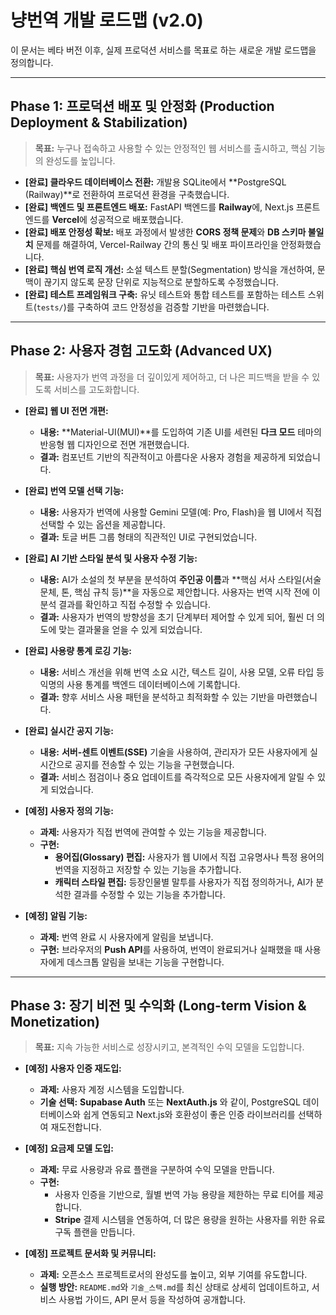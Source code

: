 # 냥번역 개발 로드맵 (v2.0)

이 문서는 베타 버전 이후, 실제 프로덕션 서비스를 목표로 하는 새로운 개발 로드맵을 정의합니다.

---

## **Phase 1: 프로덕션 배포 및 안정화 (Production Deployment & Stabilization)**

> **목표:** 누구나 접속하고 사용할 수 있는 안정적인 웹 서비스를 출시하고, 핵심 기능의 완성도를 높입니다.

-   **[완료] 클라우드 데이터베이스 전환:** 개발용 SQLite에서 **PostgreSQL (Railway)**로 전환하여 프로덕션 환경을 구축했습니다.
-   **[완료] 백엔드 및 프론트엔드 배포:** FastAPI 백엔드를 **Railway**에, Next.js 프론트엔드를 **Vercel**에 성공적으로 배포했습니다.
-   **[완료] 배포 안정성 확보:** 배포 과정에서 발생한 **CORS 정책 문제**와 **DB 스키마 불일치** 문제를 해결하여, Vercel-Railway 간의 통신 및 배포 파이프라인을 안정화했습니다.
-   **[완료] 핵심 번역 로직 개선:** 소설 텍스트 분할(Segmentation) 방식을 개선하여, 문맥이 끊기지 않도록 문장 단위로 지능적으로 분할하도록 수정했습니다.
-   **[완료] 테스트 프레임워크 구축:** 유닛 테스트와 통합 테스트를 포함하는 테스트 스위트(`tests/`)를 구축하여 코드 안정성을 검증할 기반을 마련했습니다.

---

## **Phase 2: 사용자 경험 고도화 (Advanced UX)**

> **목표:** 사용자가 번역 과정을 더 깊이있게 제어하고, 더 나은 피드백을 받을 수 있도록 서비스를 고도화합니다.

-   **[완료] 웹 UI 전면 개편:**
    -   **내용:** **Material-UI(MUI)**를 도입하여 기존 UI를 세련된 **다크 모드** 테마의 반응형 웹 디자인으로 전면 개편했습니다.
    -   **결과:** 컴포넌트 기반의 직관적이고 아름다운 사용자 경험을 제공하게 되었습니다.

-   **[완료] 번역 모델 선택 기능:**
    -   **내용:** 사용자가 번역에 사용할 Gemini 모델(예: Pro, Flash)을 웹 UI에서 직접 선택할 수 있는 옵션을 제공합니다.
    -   **결과:** 토글 버튼 그룹 형태의 직관적인 UI로 구현되었습니다.

-   **[완료] AI 기반 스타일 분석 및 사용자 수정 기능:**
    -   **내용:** AI가 소설의 첫 부분을 분석하여 **주인공 이름**과 **핵심 서사 스타일(서술 문체, 톤, 핵심 규칙 등)**을 자동으로 제안합니다. 사용자는 번역 시작 전에 이 분석 결과를 확인하고 직접 수정할 수 있습니다.
    -   **결과:** 사용자가 번역의 방향성을 초기 단계부터 제어할 수 있게 되어, 훨씬 더 의도에 맞는 결과물을 얻을 수 있게 되었습니다.

-   **[완료] 사용량 통계 로깅 기능:**
    -   **내용:** 서비스 개선을 위해 번역 소요 시간, 텍스트 길이, 사용 모델, 오류 타입 등 익명의 사용 통계를 백엔드 데이터베이스에 기록합니다.
    -   **결과:** 향후 서비스 사용 패턴을 분석하고 최적화할 수 있는 기반을 마련했습니다.

-   **[완료] 실시간 공지 기능:**
    -   **내용:** **서버-센트 이벤트(SSE)** 기술을 사용하여, 관리자가 모든 사용자에게 실시간으로 공지를 전송할 수 있는 기능을 구현했습니다.
    -   **결과:** 서비스 점검이나 중요 업데이트를 즉각적으로 모든 사용자에게 알릴 수 있게 되었습니다.

-   **[예정] 사용자 정의 기능:**
    -   **과제:** 사용자가 직접 번역에 관여할 수 있는 기능을 제공합니다.
    -   **구현:**
        -   **용어집(Glossary) 편집:** 사용자가 웹 UI에서 직접 고유명사나 특정 용어의 번역을 지정하고 저장할 수 있는 기능을 추가합니다.
        -   **캐릭터 스타일 편집:** 등장인물별 말투를 사용자가 직접 정의하거나, AI가 분석한 결과를 수정할 수 있는 기능을 추가합니다.

-   **[예정] 알림 기능:**
    -   **과제:** 번역 완료 시 사용자에게 알림을 보냅니다.
    -   **구현:** 브라우저의 **Push API**를 사용하여, 번역이 완료되거나 실패했을 때 사용자에게 데스크톱 알림을 보내는 기능을 구현합니다.

---

## **Phase 3: 장기 비전 및 수익화 (Long-term Vision & Monetization)**

> **목표:** 지속 가능한 서비스로 성장시키고, 본격적인 수익 모델을 도입합니다.

-   **[예정] 사용자 인증 재도입:**
    -   **과제:** 사용자 계정 시스템을 도입합니다.
    -   **기술 선택:** **Supabase Auth** 또는 **NextAuth.js** 와 같이, PostgreSQL 데이터베이스와 쉽게 연동되고 Next.js와 호환성이 좋은 인증 라이브러리를 선택하여 재도전합니다.

-   **[예정] 요금제 모델 도입:**
    -   **과제:** 무료 사용량과 유료 플랜을 구분하여 수익 모델을 만듭니다.
    -   **구현:**
        -   사용자 인증을 기반으로, 월별 번역 가능 용량을 제한하는 무료 티어를 제공합니다.
        -   **Stripe** 결제 시스템을 연동하여, 더 많은 용량을 원하는 사용자를 위한 유료 구독 플랜을 만듭니다.

-   **[예정] 프로젝트 문서화 및 커뮤니티:**
    -   **과제:** 오픈소스 프로젝트로서의 완성도를 높이고, 외부 기여를 유도합니다.
    -   **실행 방안:** `README.md`와 `기술_스택.md`를 최신 상태로 상세히 업데이트하고, 서비스 사용법 가이드, API 문서 등을 작성하여 공개합니다.